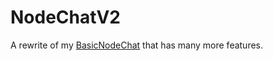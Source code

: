 # NodeChatV2
A rewrite of my [BasicNodeChat](https://github.com/mbg206/BasicNodeChat) that has many more features.

